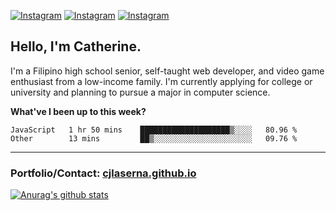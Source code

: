 <a href="https://www.instagram.com/clasernaj/"><img src="https://img.shields.io/badge/-Instagram-e4405f?style=flat-square&logo=Instagram&logoColor=white" alt="Instagram"/></a>
<a href="https://www.linkedin.com/in/catherinelaserna/"><img src="https://img.shields.io/badge/-LinkedIn-0e76a8?style=flat-square&logo=Linkedin&logoColor=white" alt="Instagram"/></a> 
<a href="https://cjlaserna.github.io/"><img src="https://img.shields.io/badge/-Portfolio-purple" alt="Instagram"/></a> 

## Hello, I'm Catherine.
I'm a Filipino high school senior, self-taught web developer, and video game enthusiast from a low-income family. I'm currently applying for college or university and planning to pursue a major in computer science.

**What've I been up to this week?** 
<!--START_SECTION:waka-->

```text
JavaScript   1 hr 50 mins    ████████████████████▒░░░░   80.96 %
Other        13 mins         ██▒░░░░░░░░░░░░░░░░░░░░░░   09.76 %
```

<!--END_SECTION:waka-->

-------------
### Portfolio/Contact: [cjlaserna.github.io](https://cjlaserna.github.io)
[![Anurag's github stats](https://github-readme-stats.vercel.app/api?username=cjlaserna&theme=cobalt)](https://github.com/anuraghazra/github-readme-stats)
